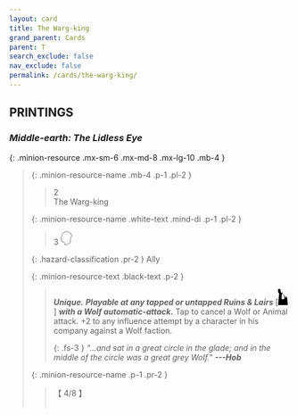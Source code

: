 ```yaml
---
layout: card
title: The Warg-king
grand_parent: Cards
parent: T
search_exclude: false
nav_exclude: false
permalink: /cards/the-warg-king/
---
```


## PRINTINGS


### _Middle-earth: The Lidless Eye_

{: .minion-resource .mx-sm-6 .mx-md-8 .mx-lg-10 .mb-4 }
> {: .minion-resource-name .mb-4 .p-1 .pl-2 }
> > <div class="hazard-mp">2</div>
> > <div class="card-name">The Warg-king</div>
>
> {: .minion-resource-name .white-text .mind-di .p-1 .pl-2 }
> > 3 ![](/assets/images/mind.svg)
>
> {: .hazard-classification .pr-2 }
> Ally
>
> {: .minion-resource-text .black-text .p-2 }
> > _**Unique.**_ ***Playable at any tapped or untapped Ruins & Lairs*** \[![](/assets/images/ruinlair.svg)] ***with a Wolf automatic-attack.*** Tap to cancel a Wolf or Animal attack. +2 to any influence attempt by a character in his company against a Wolf faction. 
> > 
> > {: .fs-3 } 
> > _“...and sat in a great circle in the glade; and in the middle of the circle was a great grey _Wolf._"_ ***---&#65279;Hob*** 
> 
> {: .minion-resource-name .p-1 .pr-2 }
> > <div class="card-shield">【 4/8 】</div>
> > <div class="card-corruption-white">&nbsp;</div>
